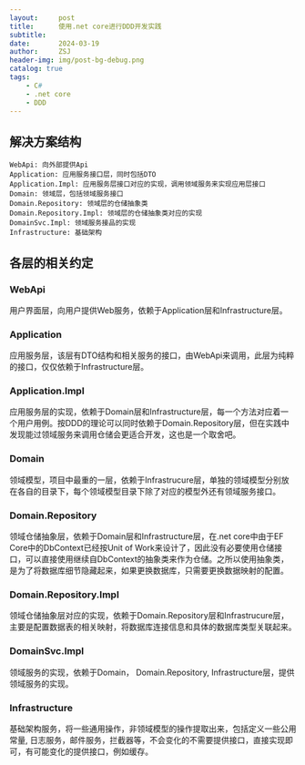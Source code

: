 ```yaml
---
layout:     post
title:      使用.net core进行DDD开发实践
subtitle:   
date:       2024-03-19
author:     ZSJ
header-img: img/post-bg-debug.png
catalog: true
tags:
    - C#
    - .net core
    - DDD
---
```


## 解决方案结构
    WebApi: 向外部提供Api
    Application: 应用服务接口层，同时包括DTO
    Application.Impl: 应用服务层接口对应的实现，调用领域服务来实现应用层接口
    Domain: 领域层，包括领域服务接口
    Domain.Repository: 领域层的仓储抽象类
    Domain.Repository.Impl: 领域层的仓储抽象类对应的实现
    DomainSvc.Impl: 领域服务接品的实现
    Infrastructure: 基础架构

## 各层的相关约定

### WebApi
用户界面层，向用户提供Web服务，依赖于Application层和Infrastructure层。

### Application
应用服务层，该层有DTO结构和相关服务的接口，由WebApi来调用，此层为纯粹的接口，仅仅依赖于Infrastructure层。

### Application.Impl
应用服务层的实现，依赖于Domain层和Infrastructure层，每一个方法对应着一个用户用例。按DDD的理论可以同时依赖于Domain.Repository层，但在实践中发现能过领域服务来调用仓储会更适合开发，这也是一个取舍吧。

### Domain
领域模型，项目中最重的一层，依赖于Infrastrucure层，单独的领域模型分别放在各自的目录下，每个领域模型目录下除了对应的模型外还有领域服务接口。

### Domain.Repository
领域仓储抽象层，依赖于Domain层和Infrastructure层，在.net core中由于EF Core中的DbContext已经按Unit of Work来设计了，因此没有必要使用仓储接口，可以直接使用继续自DbContext的抽象类来作为仓储。之所以使用抽象类，是为了将数据库细节隐藏起来，如果更换数据库，只需要更换数据映射的配置。

### Domain.Repository.Impl
领域仓储抽象层对应的实现，依赖于Domain.Repository层和Infrastrucure层，主要是配置数据表的相关映射，将数据库连接信息和具体的数据库类型关联起来。

### DomainSvc.Impl
领域服务的实现，依赖于Domain， Domain.Repository, Infrastructure层，提供领域服务的实现。

### Infrastructure
基础架构服务，将一些通用操作，非领域模型的操作提取出来，包括定义一些公用常量, 日志服务，邮件服务，拦截器等，不会变化的不需要提供接口，直接实现即可，有可能变化的提供接口，例如缓存。


